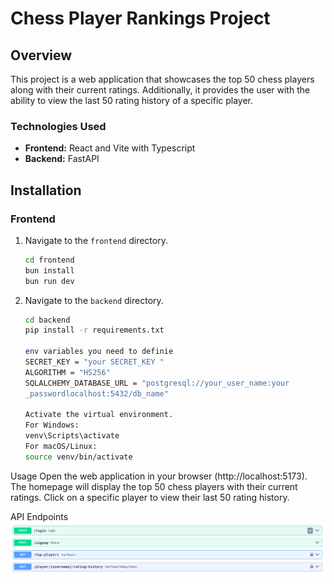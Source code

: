 # Chess Player Rankings Project

## Overview

This project is a web application that showcases the top 50 chess players along with their current ratings. Additionally, it provides the user with the ability to view the last 50 rating history of a specific player.

### Technologies Used

- **Frontend:** React and Vite with Typescript
- **Backend:** FastAPI

## Installation

### Frontend

1. Navigate to the `frontend` directory.
   ```bash
   cd frontend
   bun install
   bun run dev
   ```
2.  Navigate to the `backend` directory.
    ```bash
    cd backend
    pip install -r requirements.txt

    env variables you need to definie
    SECRET_KEY = "your SECRET_KEY "
    ALGORITHM = "HS256"
    SQLALCHEMY_DATABASE_URL = "postgresql://your_user_name:your
    _passwordlocalhost:5432/db_name"

    Activate the virtual environment.
    For Windows:
    venv\Scripts\activate
    For macOS/Linux:
    source venv/bin/activate

    ```
Usage
Open the web application in your browser (http://localhost:5173).
The homepage will display the top 50 chess players with their current ratings.
Click on a specific player to view their last 50 rating history.

API Endpoints
![endpoint](api_endpoint.png)
